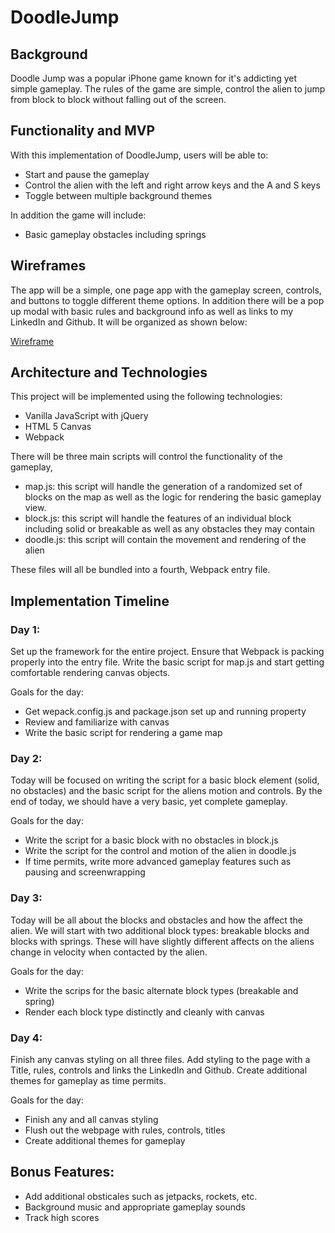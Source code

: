 # DoodleJump

## Background

Doodle Jump was a popular iPhone game known for it's addicting yet simple gameplay. The rules of the game are simple, control the alien to jump from block to block without falling out of the screen.

## Functionality and MVP

With this implementation of DoodleJump, users will be able to:
  * Start and pause the gameplay
  * Control the alien with the left and right arrow keys and the A and S keys
  * Toggle between multiple background themes

 In addition the game will include:
  * Basic gameplay obstacles including springs


## Wireframes

The app will be a simple, one page app with the gameplay screen, controls, and buttons to toggle different theme options. In addition there will be a pop up modal with basic rules and background info as well as links to my LinkedIn and Github. It will be organized as shown below:

[Wireframe](doodle_wire_frame)

## Architecture and Technologies

This project will be implemented using the following technologies:
* Vanilla JavaScript with jQuery
* HTML 5 Canvas
* Webpack

There will be three main scripts will control the functionality of the gameplay,
* map.js: this script will handle the generation of a randomized set of blocks on the map as well as the logic for rendering the basic gameplay view.
* block.js: this script will handle the features of an individual block including solid or breakable as well as any obstacles they may contain
* doodle.js: this script will contain the movement and rendering of the alien

These files will all be bundled into a fourth, Webpack entry file.

## Implementation Timeline

### Day 1:
Set up the framework for the entire project. Ensure that Webpack is packing properly into the entry file. Write the basic script for map.js and start getting comfortable rendering canvas objects.

Goals for the day:
* Get wepack.config.js and package.json set up and running property
* Review and familiarize with canvas
* Write the basic script for rendering a game map

### Day 2:
Today will be focused on writing the script for a basic block element (solid, no obstacles) and the basic script for the aliens motion and controls. By the end of today, we should have a very basic, yet complete gameplay.

Goals for the day:
* Write the script for a basic block with no obstacles in block.js
* Write the script for the control and motion of the alien in doodle.js
* If time permits, write more advanced gameplay features such as pausing and screenwrapping

### Day 3:
Today will be all about the blocks and obstacles and how the affect the alien. We will start with two additional block types: breakable blocks and blocks with springs. These will have slightly different affects on the aliens change in velocity when contacted by the alien.

Goals for the day:
* Write the scrips for the basic alternate block types (breakable and spring)
* Render each block type distinctly and cleanly with canvas

### Day 4:
Finish any canvas styling on all three files. Add styling to the page with a Title, rules, controls and links the LinkedIn and Github. Create additional themes for gameplay as time permits.

Goals for the day:
* Finish any and all canvas styling
* Flush out the webpage with rules, controls, titles
* Create additional themes for gameplay


## Bonus Features:
* Add additional obsticales such as jetpacks, rockets, etc.
* Background music and appropriate gameplay sounds
* Track high scores
